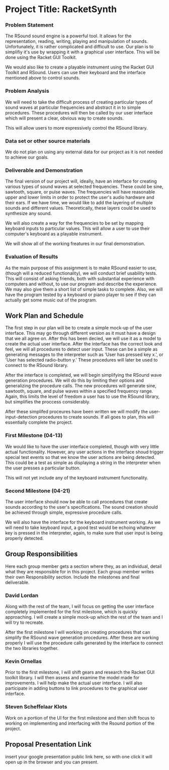 # Project Title: RacketSynth
### Problem Statement
The RSound sound engine is a powerful tool. It allows for the representation, reading, writing, playing and manipulation of
sounds. Unfortunately, it is rather complicated and difficult to use. Our plan is to simplifiy it's use by wrapping it with
a graphical user interface. This will be done using the Racket GUI Toolkit. 

We would also like to create a playable instrument using the Racket GUI Toolkit and RSound. Users can use their keyboard and the
interface mentioned above to control sounds. 

### Problem Analysis
We will need to take the difficult process of creating particular types of sound waves at particular frequencies and abstract it
in to simple procedures. These procedures will then be called by our user interface which will present a clear, obvious way to
create sounds. 

This will allow users to more expressively control the RSound library. 

### Data set or other source materials
We do not plan on using any external data for our project as it is not needed to achieve our goals.  

### Deliverable and Demonstration
The final version of our project will, ideally, have an interface for creating various types of sound waves at selected
frequencies. These could be sine, sawtooth, square, or pulse waves. The frequencies will have reasonable upper and lower limits
in order to protect the user's audio hardware and their ears. If we have time, we would like to add the layering of multiple
sounds and different values. Theoretically, these layers could be used to synthesize any sound. 

We will also create a way for the frequencies to be set by mapping keyboard inputs to particular values. This will allow a user
to use their computer's keyboard as a playable instrument. 

We will show all of the working freatures in our final demonstration. 

### Evaluation of Results
As the main purpose of this assignment is to make RSound easier to use, (though will a reduced functionality), we will conduct
brief usability tests. This will consist of asking friends, both with substantial experience with computers and without, to use
our program and describe the experience. We may also give them a short list of simple tasks to complete. Also, we will have the
program tested by a keyboard or piano player to see if they can actually get some music out of the program. 

## Work Plan and Schedule
The first step in our plan will be to create a simple mock-up of the user interface. This may go through different version as it must have a design that we all agree on. After this has been decied, we will use it as a model to create the actual user interface. After the interface has the correct look and feel, we will all procedures to detect user input. These can be a simple as generating messages to the interpreter such as 'User has pressed key x.', or 'User has selected radio-button y.' These procedures will later be used to connect to the RSound library. 

After the interface is completed, we will begin simplifying the RSound wave generation procedures. We will do this by limiting their options and generalizing the procedure calls. The new procedures will generate sine, sawtooth, square, and pulse waves within a specified frequency range. Again, this limits the level of freedom a user has to use the RSound library, but simplifies the proccess considerably. 

After these simplifed proceures have been written we will modify the user-input-detection procedures to create sounds. If all goes to plan, this will essentially complete the project. 

### First Milestone (04-13)
We would like to have the user interface completed, though with very little actual functionality. However, any user actions in
the interface shoud trigger special test events so that we know the user actions are being detected. This could be a test as
simple as displaying a string in the interpreter when the user presses a particular button. 

This will not yet include any of the keyboard instrument functionality. 

### Second Milestone (04-21)
The user interface should now be able to call procedures that create sounds according to the user's specifications. The sound
creation should be achieved through simple, expressive procedure calls. 

We will also have the interface for the keyboard instrument working. As we will need to take keyboard input, a good test would 
be echoing whatever key is pressed in the interpreter, again, to make sure that user input is being properly detected. 


## Group Responsibilities
Here each group member gets a section where they, as an individual, detail what they are responsible for in this project. Each group member writes their own Responsibility section. Include the milestones and final deliverable.

### David Lordan
Along with the rest of the team, I will focus on getting the user interface completely implemented for the first milestone, which is quickly approaching. I will create a simple mock-up which the rest of the team and I will try to recreate.

After the first milestone I will working on creating procedures that can simplify the RSound wave generation procedures. After these are working properly I will use the procedure calls generated by the interface to connect the two libraries together. 

### Kevin Ornellas
Prior to the first milestone, I will shift gears and research the Racket GUI toolkit library.  I will then assess and examine the model made for improvements. I will help make the actual user interface. I will also participate in adding buttons to link procedures to the graphical user interface.

### Steven Scheffelaar Klots
Work on a portion of the UI for the first milestone and then shift focus to working on implementing and interfacing with the Rsound portion of the project.

## Proposal Presentation Link
insert your google presentation public link here, so with one click it will open up in the browser and you can present.
